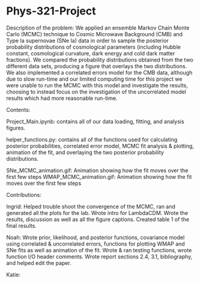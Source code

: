 # Phys-321-Project

Description of the problem: 
We applied an ensemble Markov Chain Monte Carlo (MCMC) technique to Cosmic Microwave Background (CMB) and Type Ia supernovae (SNe Ia) data in order to sample the posterior probability distributions of cosmological parameters (including Hubble constant, cosmological curvature, dark energy and cold dark matter fractions). We compared the probability distributions obtained from the two different data sets, producing a figure that overlays the two distributions. We also implemented a correlated errors model for the CMB data, although due to slow run-time and our limited computing time for this project we were unable to run the MCMC with this model and investigate the results, choosing to instead focus on the investigation of the uncorrelated model results which had more reasonable run-time.

Contents:

Project_Main.ipynb: contains all of our data loading, fitting, and analysis figures.

helper_functions.py: contains all of the functions used for calculating posterior probabilities, correlated error model, MCMC fit analysis & plotting, animation of the fit, and overlaying the two posterior probability distributions.

SNe_MCMC_animation.gif: Animation showing how the fit moves over the first few steps
WMAP_MCMC_animation.gif: Animation showing how the fit moves over the first few steps


Contributions:

Ingrid: Helped trouble shoot the convergence of the MCMC, ran and generated all the plots for the lab. Wrote intro for LambdaCDM. Wrote the results, discussion as well as all the figure captions. Created table 1 of the final results. 

Noah: Wrote prior, likelihood, and posterior functions, covariance model using correlated & uncorrelated errors, functions for plotting WMAP and SNe fits as well as animation of the fit. Wrote & ran testing functions, wrote function I/O header comments. Wrote report sections 2.4, 3.1, bibliography, and helped edit the paper.

Katie:
